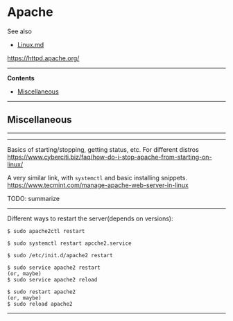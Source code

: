 # Apache

See also

 - [Linux.md](Linux.md)

https://httpd.apache.org/

---

**Contents**

- [Miscellaneous](Apache.md#miscellaneous)

---

## Miscellaneous

---

---

Basics of starting/stopping, getting status, etc. For different distros
https://www.cyberciti.biz/faq/how-do-i-stop-apache-from-starting-on-linux/

A very similar link, with `systemctl` and basic installing snippets.
https://www.tecmint.com/manage-apache-web-server-in-linux

TODO: summarize

---

Different ways to restart the server(depends on versions):

    $ sudo apache2ctl restart

    $ sudo systemctl restart apcche2.service
    
    $ sudo /etc/init.d/apache2 restart

    $ sudo service apache2 restart
    (or, maybe) 
    $ sudo service apache2 reload
        
    $ sudo restart apache2
    (or, maybe)
    $ sudo reload apache2
        
---
